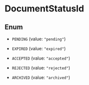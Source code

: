 

# DocumentStatusId

## Enum


* `PENDING` (value: `"pending"`)

* `EXPIRED` (value: `"expired"`)

* `ACCEPTED` (value: `"accepted"`)

* `REJECTED` (value: `"rejected"`)

* `ARCHIVED` (value: `"archived"`)



